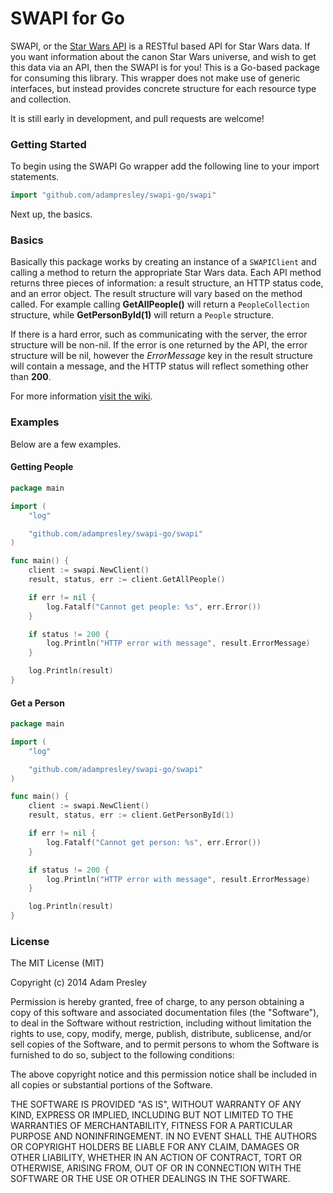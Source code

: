 # SWAPI for Go

SWAPI, or the [Star Wars API](http://swapi.co/) is a RESTful based API for Star Wars data. If you want information about the canon Star Wars universe, and wish to get this data via an API, then the SWAPI is for you! This is a Go-based package for consuming this library. This wrapper does not make use of generic interfaces, but instead provides concrete structure for each resource type and collection.

It is still early in development, and pull requests are welcome!

### Getting Started

To begin using the SWAPI Go wrapper add the following line to your import statements.

```go
import "github.com/adampresley/swapi-go/swapi"
```

Next up, the basics.

### Basics

Basically this package works by creating an instance of a `SWAPIClient` and calling a method to return the appropriate Star Wars data. Each API method returns three pieces of information: a result structure, an HTTP status code, and an error object. The result structure will vary based on the method called. For example calling **GetAllPeople()** will return a `PeopleCollection` structure, while **GetPersonById(1)** will return a `People` structure.

If there is a hard error, such as communicating with the server, the error structure will be non-nil. If the error is one returned by the API, the error structure will be nil, however the *ErrorMessage* key in the result structure will contain a message, and the HTTP status will reflect something other than **200**.

For more information [visit the wiki](https://github.com/adampresley/swapi-go/wiki).

### Examples

Below are a few examples.

#### Getting People

```go
package main

import (
	"log"

	"github.com/adampresley/swapi-go/swapi"
)

func main() {
	client := swapi.NewClient()
	result, status, err := client.GetAllPeople()

	if err != nil {
		log.Fatalf("Cannot get people: %s", err.Error())
	}

	if status != 200 {
		log.Println("HTTP error with message", result.ErrorMessage)
	}

	log.Println(result)
}
```

#### Get a Person

```go
package main

import (
	"log"

	"github.com/adampresley/swapi-go/swapi"
)

func main() {
	client := swapi.NewClient()
	result, status, err := client.GetPersonById(1)

	if err != nil {
		log.Fatalf("Cannot get person: %s", err.Error())
	}

	if status != 200 {
		log.Println("HTTP error with message", result.ErrorMessage)
	}

	log.Println(result)
}
```

### License
The MIT License (MIT)

Copyright (c) 2014 Adam Presley

Permission is hereby granted, free of charge, to any person obtaining a copy
of this software and associated documentation files (the "Software"), to deal
in the Software without restriction, including without limitation the rights
to use, copy, modify, merge, publish, distribute, sublicense, and/or sell
copies of the Software, and to permit persons to whom the Software is
furnished to do so, subject to the following conditions:

The above copyright notice and this permission notice shall be included in all
copies or substantial portions of the Software.

THE SOFTWARE IS PROVIDED "AS IS", WITHOUT WARRANTY OF ANY KIND, EXPRESS OR
IMPLIED, INCLUDING BUT NOT LIMITED TO THE WARRANTIES OF MERCHANTABILITY,
FITNESS FOR A PARTICULAR PURPOSE AND NONINFRINGEMENT. IN NO EVENT SHALL THE
AUTHORS OR COPYRIGHT HOLDERS BE LIABLE FOR ANY CLAIM, DAMAGES OR OTHER
LIABILITY, WHETHER IN AN ACTION OF CONTRACT, TORT OR OTHERWISE, ARISING FROM,
OUT OF OR IN CONNECTION WITH THE SOFTWARE OR THE USE OR OTHER DEALINGS IN THE
SOFTWARE.